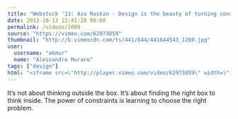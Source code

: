 ```yaml
---
title: "Webstock '13: Aza Raskin - Design is the beauty of turning constraints into advantages"
date: 2013-10-13 12:41:28 00:00
permalink: /videos/2099
source: "https://vimeo.com/62973059"
thumbnail: "http://b.vimeocdn.com/ts/441/644/441644543_1280.jpg"
user:
  username: "akmur"
  name: "Alessandro Muraro"
tags: ["design"]
html: "<iframe src=\"http://player.vimeo.com/video/62973059\" width=\"1280\" height=\"720\" frameborder=\"0\" webkitallowfullscreen mozallowfullscreen allowfullscreen></iframe>"
---
```


It’s not about thinking outside the box. It’s about finding the right box to think inside. The power of constraints is learning to choose the right problem.